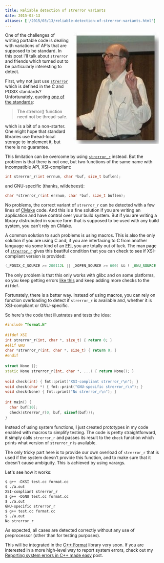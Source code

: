 ```yaml
---
title: Reliable detection of strerror variants
date: 2015-03-13
aliases: ['/2015/03/13/reliable-detection-of-strerror-variants.html']
---
```


<div class="separator" style="clear:right; float:right; margin-left:1em; margin-bottom:1em">
  <img border="0" src="/img/tanenbaum.jpg" width="280"
       title="The nice thing about standards is that you have so many to choose from.">
</div>

One of the challenges of writing portable code is dealing with variations of
APIs that are supposed to be standard. In this post I'll talk about `strerror` and
friends which turned out to be particularly interesting to detect.

First, why not just use [`strerror`](http://pubs.opengroup.org/onlinepubs/9699919799/functions/strerror.html)
which is defined in the C and POSIX standards?
Unfortunately, quoting
[one of the standards](http://pubs.opengroup.org/onlinepubs/9699919799/functions/strerror.html):

> The strerror() function need not be thread-safe.

which is a bit of a non-starter. One might hope that standard libraries use thread-local
storage to implement it, but there is no guarantee.

This limitation can be overcome by using
[`strerror_r`](http://pubs.opengroup.org/onlinepubs/9699919799/functions/strerror.html)
instead. But the problem is that there is not one, but two functions of the same name
with incompatible API, XSI-compliant:

```c++
int strerror_r(int errnum, char *buf, size_t buflen);
```

and GNU-specific (thanks, wildebeest):
            
```c++
char *strerror_r(int errnum, char *buf, size_t buflen);
```

No problems, the correct variant of `strerror_r` can be detected with a few lines
of [CMake](http://www.cmake.org/) code. And this is a fine solution if you are
writing an application and have control over your build system. But if you are
writing a library distrubuted in source form that is supposed to be used with any
build system, you can't rely on CMake.

A common solution to such problems is using macros. This is also the only solution
if you are using C and, if you are interfacing to C from another language via some
kind of an [FFI](https://en.wikipedia.org/wiki/Foreign_function_interface), you are
totally out of luck.
The man page of [`strerror_r`](http://linux.die.net/man/3/strerror_r) gives
this beatiful condition that you can check to see if XSI-compliant version is provided:

```c++
(_POSIX_C_SOURCE >= 200112L || _XOPEN_SOURCE >= 600) && ! _GNU_SOURCE
```

The only problem is that this only works with glibc and on some platforms, so
you keep getting errors [like this](https://github.com/cppformat/cppformat/issues/93)
and keep adding more checks to the `#ifdef`.

Fortunately, there is a better way. Instead of using macros, you can rely
on function overloading to detect if `strerror_r` is available and,
whether it is XSI-compliant or GNU-specific.

So here's the code that illustrates and tests the idea:

```c++
#include "format.h"

#ifdef XSI
int strerror_r(int, char *, size_t) { return 0; }
#elif GNU
char *strerror_r(int, char *, size_t) { return 0; }
#endif

struct None {};
static None strerror_r(int, char *, ...) { return None(); }

void check(int) { fmt::print("XSI-compliant strerror_r\n"); }
void check(char *) { fmt::print("GNU-specific strerror_r\n"); }
void check(None) { fmt::print("No strerror_r\n"); }

int main() {
  char buf[10];
  check(strerror_r(0, buf, sizeof(buf)));
}
```

Instead of using system functions, I just created prototypes in my code enabled with macros
to simplify testing. The code is pretty straightforward, it simply calls `strerror_r` and
passes its result to the `check` function which prints what version of `strerror_r` is
available.

The only tricky part here is to provide our own overload of `strerror_r`
that is used if the system doesn't provide this function, and to make sure
that it doesn't cause ambiguity. This is achieved by using varargs.

Let's see how it works:

```
$ g++ -DXSI test.cc format.cc
$ ./a.out 
XSI-compliant strerror_r
$ g++ -DGNU test.cc format.cc
$ ./a.out 
GNU-specific strerror_r
$ g++ test.cc format.cc
$ ./a.out 
No strerror_r
```

As expected, all cases are detected correctly without any use of preprocessor
(other than for testing purposes).

This will be integrated in the [C++ Format](https://github.com/cppformat/cppformat)
library very soon. If you are interested in a more high-level way to report
system errors, check out my
[Reporting system errors in C++ made easy](http://zverovich.net/2014/04/30/reporting-system-errors-made-easy.html)
post.
